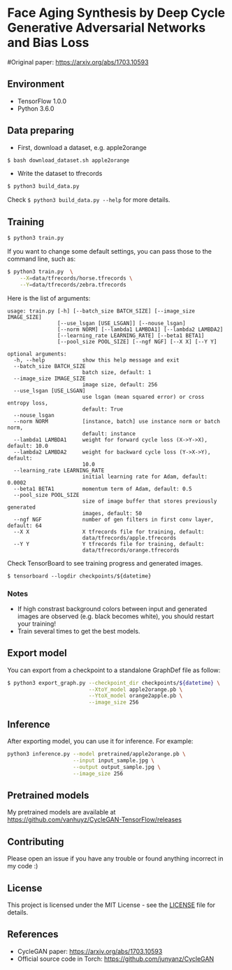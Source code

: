# Face Aging Synthesis by Deep Cycle Generative Adversarial Networks and Bias Loss

#Original paper: https://arxiv.org/abs/1703.10593




## Environment

* TensorFlow 1.0.0
* Python 3.6.0

## Data preparing

* First, download a dataset, e.g. apple2orange

```bash
$ bash download_dataset.sh apple2orange
```

* Write the dataset to tfrecords

```bash
$ python3 build_data.py
```

Check `$ python3 build_data.py --help` for more details.

## Training

```bash
$ python3 train.py
```

If you want to change some default settings, you can pass those to the command line, such as:

```bash
$ python3 train.py  \
    --X=data/tfrecords/horse.tfrecords \
    --Y=data/tfrecords/zebra.tfrecords
```

Here is the list of arguments:
```
usage: train.py [-h] [--batch_size BATCH_SIZE] [--image_size IMAGE_SIZE]
                [--use_lsgan [USE_LSGAN]] [--nouse_lsgan]
                [--norm NORM] [--lambda1 LAMBDA1] [--lambda2 LAMBDA2]
                [--learning_rate LEARNING_RATE] [--beta1 BETA1]
                [--pool_size POOL_SIZE] [--ngf NGF] [--X X] [--Y Y]

optional arguments:
  -h, --help            show this help message and exit
  --batch_size BATCH_SIZE
                        batch size, default: 1
  --image_size IMAGE_SIZE
                        image size, default: 256
  --use_lsgan [USE_LSGAN]
                        use lsgan (mean squared error) or cross entropy loss,
                        default: True
  --nouse_lsgan
  --norm NORM           [instance, batch] use instance norm or batch norm,
                        default: instance
  --lambda1 LAMBDA1     weight for forward cycle loss (X->Y->X), default: 10.0
  --lambda2 LAMBDA2     weight for backward cycle loss (Y->X->Y), default:
                        10.0
  --learning_rate LEARNING_RATE
                        initial learning rate for Adam, default: 0.0002
  --beta1 BETA1         momentum term of Adam, default: 0.5
  --pool_size POOL_SIZE
                        size of image buffer that stores previously generated
                        images, default: 50
  --ngf NGF             number of gen filters in first conv layer, default: 64
  --X X                 X tfrecords file for training, default:
                        data/tfrecords/apple.tfrecords
  --Y Y                 Y tfrecords file for training, default:
                        data/tfrecords/orange.tfrecords
```

Check TensorBoard to see training progress and generated images.

```
$ tensorboard --logdir checkpoints/${datetime}
```




### Notes
* If high constrast background colors between input and generated images are observed (e.g. black becomes white), you should restart your training!
* Train several times to get the best models.

## Export model
You can export from a checkpoint to a standalone GraphDef file as follow:

```bash
$ python3 export_graph.py --checkpoint_dir checkpoints/${datetime} \
                          --XtoY_model apple2orange.pb \
                          --YtoX_model orange2apple.pb \
                          --image_size 256
```


## Inference
After exporting model, you can use it for inference. For example:

```bash
python3 inference.py --model pretrained/apple2orange.pb \
                     --input input_sample.jpg \
                     --output output_sample.jpg \
                     --image_size 256
```

## Pretrained models
My pretrained models are available at https://github.com/vanhuyz/CycleGAN-TensorFlow/releases

## Contributing
Please open an issue if you have any trouble or found anything incorrect in my code :)

## License
This project is licensed under the MIT License - see the [LICENSE](LICENSE) file for details.

## References

* CycleGAN paper: https://arxiv.org/abs/1703.10593
* Official source code in Torch: https://github.com/junyanz/CycleGAN
